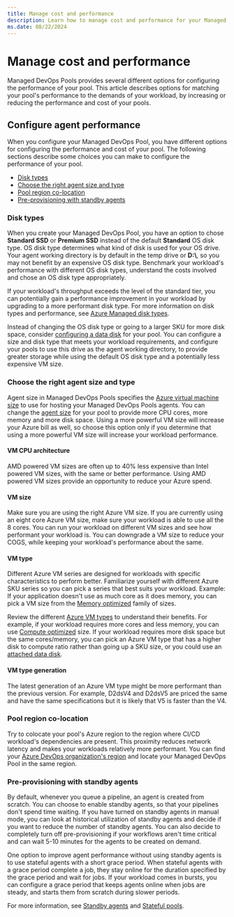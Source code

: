 ```yaml
---
title: Manage cost and performance
description: Learn how to manage cost and performance for your Managed DevOps Pools.
ms.date: 08/22/2024
---
```


# Manage cost and performance

Managed DevOps Pools provides several different options for configuring the performance of your pool. This article describes options for matching your pool's performance to the demands of your workload, by increasing or reducing the performance and cost of your pools.

## Configure agent performance

When you configure your Managed DevOps Pool, you have different options for configuring the performance and cost of your pool. The following sections describe some choices you can make to configure the performance of your pool.

* [Disk types](#disk-types)
* [Choose the right agent size and type](#choose-the-right-agent-size-and-type)
* [Pool region co-location](#pool-region-co-location)
* [Pre-provisioning with standby agents](#pre-provisioning-with-standby-agents)

### Disk types

When you create your Managed DevOps Pool, you have an option to chose **Standard SSD** or **Premium SSD** instead of the default **Standard** OS disk type. OS disk type determines what kind of disk is used for your OS drive. Your agent working directory is by default in the temp drive or **D:\\**, so you may not benefit by an expensive OS disk type. Benchmark your workload's performance with different OS disk types, understand the costs involved and chose an OS disk type appropriately.

If your workload's throughput exceeds the level of the standard tier, you can potentially gain a performance improvement in your workload by upgrading to a more performant disk type. For more information on disk types and performance, see [Azure Managed disk types](/azure/virtual-machines/disks-types).

Instead of changing the OS disk type or going to a larger SKU for more disk space, consider [configuring a data disk](configure-storage.md) for your pool. You can configure a size and disk type that meets your workload requirements, and configure your pools to use this drive as the agent working directory, to provide greater storage while using the default OS disk type and a potentially less expensive VM size.

### Choose the right agent size and type

Agent size in Managed DevOps Pools specifies the [Azure virtual machine size](/azure/virtual-machines/sizes) to use for hosting your Managed DevOps Pools agents. You can change the [agent size](configure-pool-settings.md#agent-size) for your pool to provide more CPU cores, more memory and more disk space. Using a more powerful VM size will increase your Azure bill as well, so choose this option only if you determine that using a more powerful VM size will increase your workload performance.

#### VM CPU architecture

AMD powered VM sizes are often up to 40% less expensive than Intel powered VM sizes, with the same or better performance. Using AMD powered VM sizes provide an opportunity to reduce your Azure spend.

#### VM size

Make sure you are using the right Azure VM size. If you are currently using an eight core Azure VM size, make sure your workload is able to use all the 8 cores. You can run your workload on different VM sizes and see how performant your workload is. You can downgrade a VM size to reduce your COGS, while keeping your workload's performance about the same.

#### VM type

Different Azure VM series are designed for workloads with specific characteristics to perform better. Familiarize yourself with different Azure SKU series so you can pick a series that best suits your workload. Example: If your application doesn't use as much core as it does memory, you can pick a VM size from the [Memory optimized](/azure/virtual-machines/sizes-memory) family of sizes.

Review the different [Azure VM types](/azure/virtual-machines/sizes) to understand their benefits. For example, if your workload requires more cores and less memory, you can use [Compute optimized](/azure/virtual-machines/sizes-compute) size. If your workload requires more disk space but the same cores/memory, you can pick an Azure VM type that has a higher disk to compute ratio rather than going up a SKU size, or you could use an [attached data disk](configure-storage.md).

#### VM type generation

The latest generation of an Azure VM type might be more performant than the previous version. For example, D2dsV4 and D2dsV5 are priced the same and have the same specifications but it is likely that V5 is faster than the V4. 

### Pool region co-location

Try to colocate your pool's Azure region to the region where CI/CD workload's dependencies are present. This proximity reduces network latency and makes your workloads relatively more performant. You can find your [Azure DevOps organization's region](/azure/devops/organizations/accounts/change-organization-location) and locate your Managed DevOps Pool in the same region.

### Pre-provisioning with standby agents

By default, whenever you queue a pipeline, an agent is created from scratch. You can choose to enable standby agents, so that your pipelines don't spend time waiting. If you have turned on standby agents in manual mode, you can look at historical utilization of standby agents and decide if you want to reduce the number of standby agents. You can also decide to completely turn off pre-provisioning if your workflows aren't time critical and can wait 5-10 minutes for the agents to be created on demand.

One option to improve agent performance without using standby agents is to use stateful agents with a short grace period. When stateful agents with a grace period complete a job, they stay online for the duration specified by the grace period and wait for jobs. If your workload comes in bursts, you can configure a grace period that keeps agents online when jobs are steady, and starts them from scratch during slower periods.

For more information, see [Standby agents](configure-scaling.md#standby-agent-mode) and [Stateful pools](configure-scaling.md#stateful-pools).


